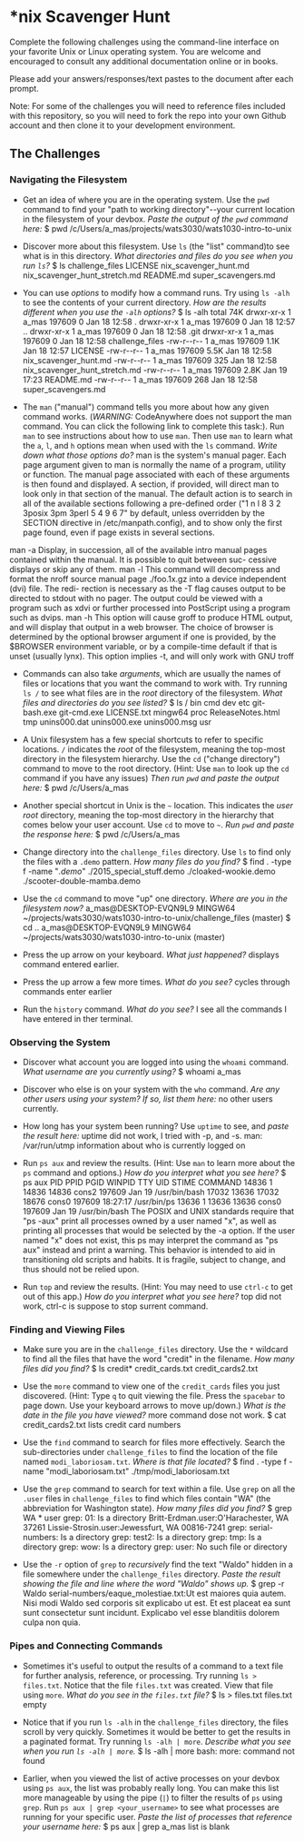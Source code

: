 # *nix Scavenger Hunt

Complete the following challenges using the command-line interface on your favorite
Unix or Linux operating system. You are welcome and encouraged to consult any
additional documentation online or in books.

Please add your answers/responses/text pastes to the document after each prompt.

Note: For some of the challenges you will need to reference files included with
this repository, so you will need to fork the repo into your own Github account
and then clone it to your development environment.

## The Challenges

### Navigating the Filesystem

* Get an idea of where you are in the operating system. Use the `pwd` command to find your "path to working directory"--your current location in the filesystem of your devbox. *Paste the output of the `pwd` command here:* 
$ pwd
/c/Users/a_mas/projects/wats3030/wats1030-intro-to-unix

* Discover more about this filesystem. Use `ls` (the "list" command)to see what is in this directory. *What directories and files do you see when you run `ls`?*
$ ls
challenge_files  LICENSE  nix_scavenger_hunt.md  nix_scavenger_hunt_stretch.md  README.md  super_scavengers.md

* You can use *options* to modify how a command runs. Try using `ls -alh` to see the contents of your current directory. *How are the results different when you use the `-alh` options?*
$ ls -alh
total 74K
drwxr-xr-x 1 a_mas 197609    0 Jan 18 12:58 .
drwxr-xr-x 1 a_mas 197609    0 Jan 18 12:57 ..
drwxr-xr-x 1 a_mas 197609    0 Jan 18 12:58 .git
drwxr-xr-x 1 a_mas 197609    0 Jan 18 12:58 challenge_files
-rw-r--r-- 1 a_mas 197609 1.1K Jan 18 12:57 LICENSE
-rw-r--r-- 1 a_mas 197609 5.5K Jan 18 12:58 nix_scavenger_hunt.md
-rw-r--r-- 1 a_mas 197609  325 Jan 18 12:58 nix_scavenger_hunt_stretch.md
-rw-r--r-- 1 a_mas 197609 2.8K Jan 19 17:23 README.md
-rw-r--r-- 1 a_mas 197609  268 Jan 18 12:58 super_scavengers.md

* The `man` ("manual") command tells you more about how any given command works. (*WARNING:* CodeAnywhere does not support the man command. You can click the following link to complete this task:). Run `man` to see instructions about how to use `man`. Then use `man` to learn what the `a`, `l`, and `h` options mean when used with the `ls` command. *Write down what those options do?*
man is the system's manual pager. Each page argument given  to  man  is
normally  the  name of a program, utility or function.  The manual page
associated with each of these arguments is then found and displayed.  A
section,  if  provided, will direct man to look only in that section of
the manual.  The default action is to search in all  of  the  available
sections following a pre-defined order ("1 n l 8 3 2 3posix 3pm 3perl 5
4 9 6 7" by default, unless overridden  by  the  SECTION  directive  in
/etc/manpath.config),  and  to  show only the first page found, even if
page exists in several sections.

man -a 
Display,  in  succession,  all  of the available intro manual pages
contained within the manual.  It is possible to quit  between  suc-
cessive displays or skip any of them.
man -l
This  command  will  decompress  and format the nroff source manual
page ./foo.1x.gz into a device independent (dvi) file.   The  redi-
rection is necessary as the -T flag causes output to be directed to
stdout with no pager.  The output could be viewed  with  a  program
such  as  xdvi or further processed into PostScript using a program
such as dvips.
man -h
This  option  will  cause groff to produce HTML output, and will
display that output in a web browser.  The choice of browser  is
determined  by the optional browser argument if one is provided,
by the $BROWSER  environment  variable,  or  by  a  compile-time
default  if  that  is unset (usually lynx).  This option implies
-t, and will only work with GNU troff

* Commands can also take *arguments*, which are usually the names of files or locations that you want the command to work with. Try running `ls /` to see what files are in the *root* directory of the filesystem. *What files and directories do you see listed?*
$ ls /
bin  cmd  dev  etc  git-bash.exe  git-cmd.exe  LICENSE.txt  mingw64  proc  ReleaseNotes.html  tmp  unins000.dat  unins000.exe  unins000.msg  usr

* A Unix filesystem has a few special shortcuts to refer to specific locations. `/` indicates the *root* of the filesystem, meaning the top-most directory in the filesystem hierarchy. Use the `cd` ("change directory") command to move to the root directory. (Hint: Use `man` to look up the `cd` command if you have any issues) *Then run `pwd` and paste the output here:*
$ pwd
/c/Users/a_mas

* Another special shortcut in Unix is the `~` location. This indicates the *user root* directory, meaning the top-most directory in the hierarchy that comes below your user account. Use `cd` to move to `~`. *Run `pwd` and paste the response here:*
$ pwd
/c/Users/a_mas

* Change directory into the `challenge_files` directory. Use `ls` to find only the files with a `.demo` pattern. *How many files do you find?*
$ find . -type f -name "*.demo*"
./2015_special_stuff.demo
./cloaked-wookie.demo
./scooter-double-mamba.demo

* Use the `cd` command to move "up" one directory. *Where are you in the filesystem now?*
a_mas@DESKTOP-EVQN9L9 MINGW64 ~/projects/wats3030/wats1030-intro-to-unix/challenge_files (master)
$ cd ..
a_mas@DESKTOP-EVQN9L9 MINGW64 ~/projects/wats3030/wats1030-intro-to-unix (master)

* Press the up arrow on your keyboard. *What just happened?*
displays command entered earlier.

* Press the up arrow a few more times. *What do you see?*
cycles through commands enter earlier

* Run the `history` command. *What do you see?*
I see all the commands I have entered in ther terminal.

### Observing the System

* Discover what account you are logged into using the `whoami` command. *What username are you currently using?*
$ whoami
a_mas
* Discover who else is on your system with the `who` command. *Are any other users using your system? If so, list them here:*
no other users currently.

* How long has your system been running? Use `uptime` to see, and *paste the result here:*
uptime did not work, I tried with -p, and -s.
man: /var/run/utmp
information about who is currently logged on

* Run `ps aux` and review the results. (Hint: Use `man` to learn more about the `ps` command and options.) *How do you interpret what you see here?*
$ ps aux
      PID    PPID    PGID     WINPID   TTY         UID    STIME COMMAND
    14836       1   14836      14836  cons2     197609   Jan 19 /usr/bin/bash
    17032   13636   17032      18676  cons0     197609 18:27:17 /usr/bin/ps
    13636       1   13636      13636  cons0     197609   Jan 19 /usr/bin/bash
The POSIX and UNIX standards require that "ps -aux" print all processes owned by a user
named "x", as well as printing all processes that would be selected by
the -a option.  If the user named "x" does not exist, this ps may
interpret the command as "ps aux" instead and print a warning.  This
behavior is intended to aid in transitioning old scripts and habits.
It is fragile, subject to change, and thus should not be relied upon.

* Run `top` and review the results. (Hint: You may need to use `ctrl-c` to get out of this app.) *How do you interpret what you see here?*
top did not work, ctrl-c is suppose to stop surrent command.

### Finding and Viewing Files

* Make sure you are in the `challenge_files` directory. Use the `*` wildcard to find all the files that have the word "credit" in the filename. *How many files did you find?*
$ ls credit*
credit_cards.txt  credit_cards2.txt

* Use the `more` command to view one of the `credit_cards` files you just discovered. (Hint: Type `q` to quit viewing the file. Press the `spacebar` to page down. Use your keyboard arrows to move up/down.) *What is the date in the file you have viewed?*
more command dose not work. 
$ cat credit_cards2.txt
lists credit card numbers

* Use the `find` command to search for files more effectively. Search the sub-directories under `challenge_files` to find the location of the file named `modi_laboriosam.txt`. *Where is that file located?*
$ find . -type f -name "modi_laboriosam.txt"
./tmp/modi_laboriosam.txt

* Use the `grep` command to search for text within a file. Use `grep` on all the `.user` files in `challenge_files` to find which files contain "WA" (the abbreviation for Washington state). *How many files did you find?*
$ grep WA * user
grep: 01: Is a directory
Britt-Erdman.user:O'Harachester, WA 37261
Lissie-Strosin.user:Jewessfurt, WA 00816-7241
grep: serial-numbers: Is a directory
grep: test2: Is a directory
grep: tmp: Is a directory
grep: wow: Is a directory
grep: user: No such file or directory

* Use the `-r` option of `grep` to *recursively* find the text "Waldo" hidden in a file somewhere under the `challenge_files` directory. *Paste the result showing the file and line where the word "Waldo" shows up.*
$ grep -r Waldo
serial-numbers/eaque_molestiae.txt:Ut est maiores quia autem. Nisi modi Waldo sed corporis sit explicabo ut est. Et est placeat ea sunt sunt consectetur sunt incidunt. Explicabo vel esse blanditiis dolorem culpa non quia.

### Pipes and Connecting Commands

* Sometimes it's useful to output the results of a command to a text file for further analysis, reference, or processing. Try running `ls > files.txt`. Notice that the file `files.txt` was created. View that file using `more`. *What do you see in the `files.txt` file?*
$ ls > files.txt
files.txt empty

* Notice that if you run `ls -alh` in the `challenge_files` directory, the files scroll by very quickly. Sometimes it would be better to get the results in a paginated format. Try running `ls -alh | more`. *Describe what you see when you run `ls -alh | more`.*
$ ls -alh | more
bash: more: command not found

* Earlier, when you viewed the list of active processes on your devbox using `ps aux`, the list was probably really long. You can make this list more manageable by using the pipe (`|`) to filter the results of `ps` using `grep`. Run `ps aux | grep <your_username>` to see what processes are running for your specific user. *Paste the list of processes that reference your username here:*
$ ps aux | grep a_mas
list is blank
